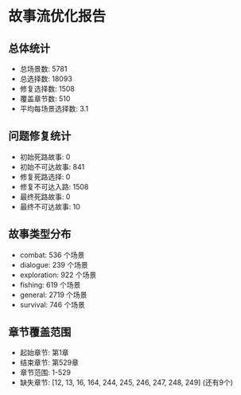 # 故事流优化报告

## 总体统计
- 总场景数: 5781
- 总选择数: 18093
- 修复选择数: 1508
- 覆盖章节数: 510
- 平均每场景选择数: 3.1

## 问题修复统计
- 初始死路故事: 0
- 初始不可达故事: 841
- 修复死路选择: 0
- 修复不可达入路: 1508
- 最终死路故事: 0
- 最终不可达故事: 10

## 故事类型分布
- combat: 536 个场景
- dialogue: 239 个场景
- exploration: 922 个场景
- fishing: 619 个场景
- general: 2719 个场景
- survival: 746 个场景

## 章节覆盖范围
- 起始章节: 第1章
- 结束章节: 第529章
- 章节范围: 1-529
- 缺失章节: [12, 13, 16, 164, 244, 245, 246, 247, 248, 249] (还有9个)
